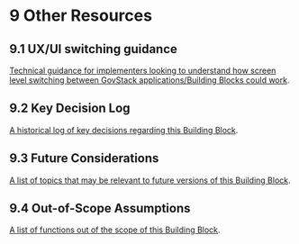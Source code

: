 # 9 Other Resources

## 9.1 UX/UI switching guidance

[Technical guidance for implementers looking to understand how screen level switching between GovStack applications/Building Blocks could work](https://govstack-global.atlassian.net/wiki/spaces/GH/pages/270139400/UX+Switching).

## 9.2 Key Decision Log

[A historical log of key decisions regarding this Building Block](https://govstack-global.atlassian.net/l/cp/h99D4wUf).

## 9.3 Future Considerations

[A list of topics that may be relevant to future versions of this Building Block](https://govstack-global.atlassian.net/wiki/spaces/GH/pages/265027591/Future+Considerations).

## 9.4 Out-of-Scope Assumptions&#x20;

[A list of functions out of the scope of this Building Block](https://govstack-global.atlassian.net/l/cp/8EvM0Gt9).

